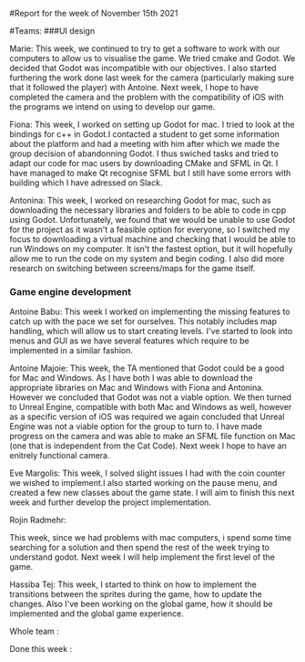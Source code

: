 #Report for the week of November 15th 2021


#Teams:
###UI design


Marie: This week, we continued to try to get a software to work with our computers to allow us to visualise the game. We tried cmake and Godot. We decided that Godot was incompatible with our objectives. I also started furthering the work done last week for the camera (particularly making sure that it followed the player) with Antoine. Next week, I hope to have completed the camera and the problem with the compatibility of iOS with the programs we intend on using to develop our game.


Fiona: This week, I worked on setting up Godot for mac. I tried to look at the bindings for c++ in Godot.I contacted a student to get some information about the platform and had a meeting with him after which we made the group decision of abandonning Godot. I thus swiched tasks and tried to adapt our code for mac users by downloading CMake and SFML in Qt. I have managed to make Qt recognise SFML but I still have some errors with building which I have adressed on Slack.


Antonina: This week, I worked on researching Godot for mac, such as downloading the necessary libraries and folders to be able to code in cpp using Godot. Unfortunately, we found that we would be unable to use Godot for the project as it wasn't a feasible option for everyone, so I switched my focus to downloading a virtual machine and checking that I would be able to run Windows on my computer. It isn't the fastest option, but it will hopefully allow me to run the code on my system and begin coding. I also did more research on switching between screens/maps for the game itself.


### Game engine development

Antoine Babu: This week I worked on implementing the missing features to catch up with the pace we set for ourselves. This notably includes map handling, which will allow us to start creating levels. I've started to look into menus and GUI as we have several features which require to be implemented in a similar fashion.


Antoine Majoie: This week, the TA mentioned that Godot could be a good for Mac and Windows. As I have both I was able to download the appropriate libraries on Mac and Windows with Fiona and Antonina. However we concluded that Godot was not a viable option. We then turned to Unreal Engine, compatible with both Mac and Windows as well, however as a specific version of iOS was required we again concluded that Unreal Engine was not a viable option for the group to turn to. I have made progress on the camera and was able to make an SFML file function on Mac (one that is independent from the Cat Code). Next week I hope to have an enitrely functional camera.



Eve Margolis:
This week, I solved slight issues I had with the coin counter we wished to implement.I also started working on the pause menu, and created a few new classes about the game state. I will aim to finish this next week and further develop the project implementation.


Rojin Radmehr:

This week, since we had problems with mac computers, i spend some time searching for a solution and then spend the rest of the week trying to understand godot.
Next week I will help implement the first level of the game.

Hassiba Tej: This week, I started to think on how to implement the transitions between the sprites during the game, how to update the changes. Also I've been working on the global game, how it should be implemented and the global game experience.


Whole team :



Done this week :
